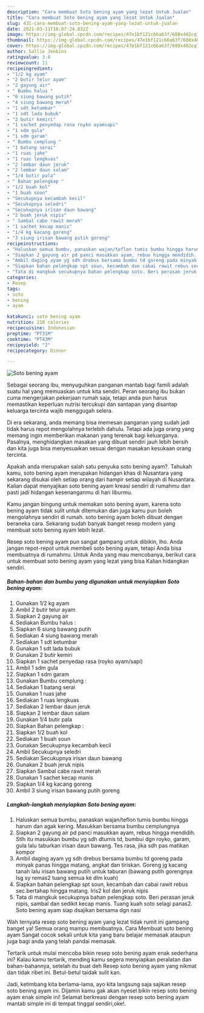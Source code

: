 ```yaml
---
description: "Cara membuat Soto bening ayam yang lezat Untuk Jualan"
title: "Cara membuat Soto bening ayam yang lezat Untuk Jualan"
slug: 431-cara-membuat-soto-bening-ayam-yang-lezat-untuk-jualan
date: 2021-03-11T16:07:24.832Z
image: https://img-global.cpcdn.com/recipes/47e1bf121c66a63f/680x482cq70/soto-bening-ayam-foto-resep-utama.jpg
thumbnail: https://img-global.cpcdn.com/recipes/47e1bf121c66a63f/680x482cq70/soto-bening-ayam-foto-resep-utama.jpg
cover: https://img-global.cpcdn.com/recipes/47e1bf121c66a63f/680x482cq70/soto-bening-ayam-foto-resep-utama.jpg
author: Sallie Jenkins
ratingvalue: 3.8
reviewcount: 11
recipeingredient:
- "1/2 kg ayam"
- "2 butir telur ayam"
- "2 gayung air"
- " Bumbu halus "
- "6 siung bawang putih"
- "4 siung bawang merah"
- "1 sdt ketumbar"
- "1 sdt lada bubuk"
- "2 butir kemiri"
- "1 sachet penyedap rasa royko ayamsapi"
- "1 sdm gula"
- "1 sdm garam"
- " Bumbu cemplung "
- "1 batang serai"
- "1 ruas jahe"
- "1 ruas lengkuas"
- "2 lembar daun jeruk"
- "2 lembar daun salam"
- "1/4 butir pala"
- " Bahan pelengkap "
- "1/2 buah kol"
- "1 buah soun"
- "Secukupnya kecambah kecil"
- "Secukupnya seledri"
- "Secukupnya irisan daun bawang"
- "2 buah jeruk nipis"
- " Sambal cabe rawit merah"
- "1 sachet kecap manis"
- "1/4 kg kacang goreng"
- "3 siung irisan bawang putih goreng"
recipeinstructions:
- "Haluskan semua bumbu, panaskan wajan/teflon tumis bumbu hingga harum dan agak kering. Masukkan bersama bumbu cemplungnya"
- "Siapkan 2 gayung air pd panci masukkan ayam, rebus hingga mendidih. Stlh itu masukkan bumbu yg sdh dtumis td, bumbui dgn royko, garam, gula lalu taburkan irisan daun bawang. Tes rasa, jika sdh pas matikan kompor"
- "Ambil daging ayam yg sdh drebus bersama bumbu td goreng pada minyak panas hingga matang, angkat dan tiriskan. Goreng jg kacang tanah lalu irisan bawang putih untuk taburan (bawang putih gorengnya lsg sy remas2 tuang semua ke dlm kuah)"
- "Siapkan bahan pelengkap spt soun, kecambah dan cabai rawit rebus sec.bertahap hingga matang. Iris2 kol dan jeruk nipis"
- "Tata di mangkuk secukupnya bahan pelengkap soto. Beri perasan jeruk nipis, sambal dan sedikit kecap manis. Tuang kuah soto selagi panas2. Soto bening ayam siap dsajikan bersama dgn nasi"
categories:
- Resep
tags:
- soto
- bening
- ayam

katakunci: soto bening ayam 
nutrition: 218 calories
recipecuisine: Indonesian
preptime: "PT31M"
cooktime: "PT43M"
recipeyield: "2"
recipecategory: Dinner

---
```



![Soto bening ayam](https://img-global.cpcdn.com/recipes/47e1bf121c66a63f/680x482cq70/soto-bening-ayam-foto-resep-utama.jpg)

Sebagai seorang ibu, menyuguhkan panganan mantab bagi famili adalah suatu hal yang memuaskan untuk kita sendiri. Peran seorang ibu bukan cuma mengerjakan pekerjaan rumah saja, tetapi anda pun harus memastikan keperluan nutrisi tercukupi dan santapan yang disantap keluarga tercinta wajib menggugah selera.

Di era  sekarang, anda memang bisa memesan panganan yang sudah jadi tidak harus repot mengolahnya terlebih dahulu. Tetapi ada juga orang yang memang ingin memberikan makanan yang terenak bagi keluarganya. Pasalnya, menghidangkan masakan yang dibuat sendiri jauh lebih bersih dan kita juga bisa menyesuaikan sesuai dengan masakan kesukaan orang tercinta. 



Apakah anda merupakan salah satu penyuka soto bening ayam?. Tahukah kamu, soto bening ayam merupakan hidangan khas di Nusantara yang sekarang disukai oleh setiap orang dari hampir setiap wilayah di Nusantara. Kalian dapat menyajikan soto bening ayam kreasi sendiri di rumahmu dan pasti jadi hidangan kesenanganmu di hari liburmu.

Kamu jangan bingung untuk memakan soto bening ayam, karena soto bening ayam tidak sulit untuk ditemukan dan juga kamu pun boleh mengolahnya sendiri di rumah. soto bening ayam boleh dibuat dengan beraneka cara. Sekarang sudah banyak banget resep modern yang membuat soto bening ayam lebih lezat.

Resep soto bening ayam pun sangat gampang untuk dibikin, lho. Anda jangan repot-repot untuk membeli soto bening ayam, tetapi Anda bisa membuatnya di rumahmu. Untuk Anda yang mau mencobanya, berikut cara untuk membuat soto bening ayam yang lezat yang bisa Kalian hidangkan sendiri.

<!--inarticleads1-->

##### Bahan-bahan dan bumbu yang digunakan untuk menyiapkan Soto bening ayam:

1. Gunakan 1/2 kg ayam
1. Ambil 2 butir telur ayam
1. Siapkan 2 gayung air
1. Sediakan  Bumbu halus :
1. Siapkan 6 siung bawang putih
1. Sediakan 4 siung bawang merah
1. Sediakan 1 sdt ketumbar
1. Gunakan 1 sdt lada bubuk
1. Gunakan 2 butir kemiri
1. Siapkan 1 sachet penyedap rasa (royko ayam/sapi)
1. Ambil 1 sdm gula
1. Siapkan 1 sdm garam
1. Gunakan  Bumbu cemplung :
1. Sediakan 1 batang serai
1. Gunakan 1 ruas jahe
1. Sediakan 1 ruas lengkuas
1. Sediakan 2 lembar daun jeruk
1. Siapkan 2 lembar daun salam
1. Gunakan 1/4 butir pala
1. Siapkan  Bahan pelengkap :
1. Siapkan 1/2 buah kol
1. Sediakan 1 buah soun
1. Gunakan Secukupnya kecambah kecil
1. Ambil Secukupnya seledri
1. Sediakan Secukupnya irisan daun bawang
1. Gunakan 2 buah jeruk nipis
1. Siapkan  Sambal cabe rawit merah
1. Gunakan 1 sachet kecap manis
1. Siapkan 1/4 kg kacang goreng
1. Ambil 3 siung irisan bawang putih goreng




<!--inarticleads2-->

##### Langkah-langkah menyiapkan Soto bening ayam:

1. Haluskan semua bumbu, panaskan wajan/teflon tumis bumbu hingga harum dan agak kering. Masukkan bersama bumbu cemplungnya
1. Siapkan 2 gayung air pd panci masukkan ayam, rebus hingga mendidih. Stlh itu masukkan bumbu yg sdh dtumis td, bumbui dgn royko, garam, gula lalu taburkan irisan daun bawang. Tes rasa, jika sdh pas matikan kompor
1. Ambil daging ayam yg sdh drebus bersama bumbu td goreng pada minyak panas hingga matang, angkat dan tiriskan. Goreng jg kacang tanah lalu irisan bawang putih untuk taburan (bawang putih gorengnya lsg sy remas2 tuang semua ke dlm kuah)
1. Siapkan bahan pelengkap spt soun, kecambah dan cabai rawit rebus sec.bertahap hingga matang. Iris2 kol dan jeruk nipis
1. Tata di mangkuk secukupnya bahan pelengkap soto. Beri perasan jeruk nipis, sambal dan sedikit kecap manis. Tuang kuah soto selagi panas2. Soto bening ayam siap dsajikan bersama dgn nasi




Wah ternyata resep soto bening ayam yang lezat tidak rumit ini gampang banget ya! Semua orang mampu membuatnya. Cara Membuat soto bening ayam Sangat cocok sekali untuk kita yang baru belajar memasak ataupun juga bagi anda yang telah pandai memasak.

Tertarik untuk mulai mencoba bikin resep soto bening ayam enak sederhana ini? Kalau kamu tertarik, mending kamu segera menyiapkan peralatan dan bahan-bahannya, setelah itu buat deh Resep soto bening ayam yang nikmat dan tidak ribet ini. Betul-betul taidak sulit kan. 

Jadi, ketimbang kita berlama-lama, ayo kita langsung saja sajikan resep soto bening ayam ini. Dijamin kamu gak akan nyesel bikin resep soto bening ayam enak simple ini! Selamat berkreasi dengan resep soto bening ayam mantab simple ini di tempat tinggal sendiri,oke!.


